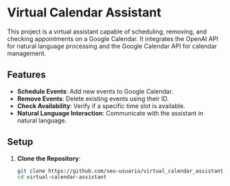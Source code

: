 # Virtual Calendar Assistant

This project is a virtual assistant capable of scheduling, removing, and checking appointments on a Google Calendar. It integrates the OpenAI API for natural language processing and the Google Calendar API for calendar management.

## Features
- **Schedule Events**: Add new events to Google Calendar.
- **Remove Events**: Delete existing events using their ID.
- **Check Availability**: Verify if a specific time slot is available.
- **Natural Language Interaction**: Communicate with the assistant in natural language.

## Setup

1. **Clone the Repository**:
   ```bash
   git clone https://github.com/seu-usuario/virtual_calendar_assistant.git
   cd virtual-calendar-assistant
